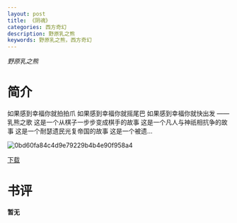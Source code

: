 ```yaml
---
layout: post
title: 《阴魂》
categories: 西方奇幻
description: 野原乳之熊
keywords: 野原乳之熊，西方奇幻
---
```

*野原乳之熊*

# 简介

如果感到幸福你就拍拍爪 如果感到幸福你就摇尾巴 如果感到幸福你就快出发 ——乳熊之歌 这是一个从棋子一步步变成棋手的故事 这是一个凡人与神祇相抗争的故事 这是一个耐瑟遗民光复帝国的故事 这是一个被遗...

![0bd60fa84c4d9e79229b4b4e90f958a4](http://tva1.sinaimg.cn/large/008dGP0Fgy1gtx075038qj30b40et3z1.jpg)

[下载](https://link.jscdn.cn/1drv/aHR0cHM6Ly8xZHJ2Lm1zL3QvcyFBaGU2R2dNWmVFb2poRHYtSURoX3J5NFB0MExkP2U9TmVxMDRL.txt)
# 书评
**暂无**